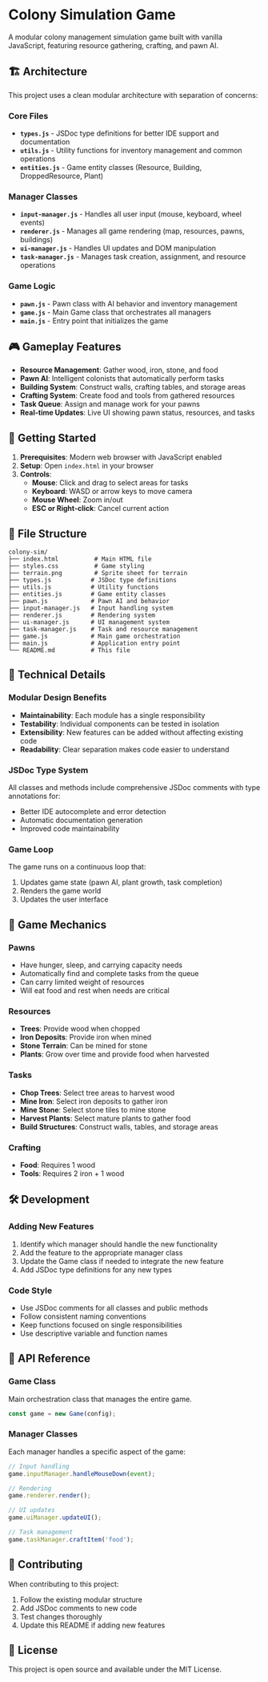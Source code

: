 # Colony Simulation Game

A modular colony management simulation game built with vanilla JavaScript, featuring resource gathering, crafting, and pawn AI.

## 🏗️ Architecture

This project uses a clean modular architecture with separation of concerns:

### Core Files
- **`types.js`** - JSDoc type definitions for better IDE support and documentation
- **`utils.js`** - Utility functions for inventory management and common operations
- **`entities.js`** - Game entity classes (Resource, Building, DroppedResource, Plant)

### Manager Classes
- **`input-manager.js`** - Handles all user input (mouse, keyboard, wheel events)
- **`renderer.js`** - Manages all game rendering (map, resources, pawns, buildings)
- **`ui-manager.js`** - Handles UI updates and DOM manipulation
- **`task-manager.js`** - Manages task creation, assignment, and resource operations

### Game Logic
- **`pawn.js`** - Pawn class with AI behavior and inventory management
- **`game.js`** - Main Game class that orchestrates all managers
- **`main.js`** - Entry point that initializes the game

## 🎮 Gameplay Features

- **Resource Management**: Gather wood, iron, stone, and food
- **Pawn AI**: Intelligent colonists that automatically perform tasks
- **Building System**: Construct walls, crafting tables, and storage areas
- **Crafting System**: Create food and tools from gathered resources
- **Task Queue**: Assign and manage work for your pawns
- **Real-time Updates**: Live UI showing pawn status, resources, and tasks

## 🚀 Getting Started

1. **Prerequisites**: Modern web browser with JavaScript enabled
2. **Setup**: Open `index.html` in your browser
3. **Controls**:
   - **Mouse**: Click and drag to select areas for tasks
   - **Keyboard**: WASD or arrow keys to move camera
   - **Mouse Wheel**: Zoom in/out
   - **ESC or Right-click**: Cancel current action

## 📁 File Structure

```
colony-sim/
├── index.html          # Main HTML file
├── styles.css          # Game styling
├── terrain.png         # Sprite sheet for terrain
├── types.js           # JSDoc type definitions
├── utils.js           # Utility functions
├── entities.js        # Game entity classes
├── pawn.js            # Pawn AI and behavior
├── input-manager.js   # Input handling system
├── renderer.js        # Rendering system
├── ui-manager.js      # UI management system
├── task-manager.js    # Task and resource management
├── game.js            # Main game orchestration
├── main.js            # Application entry point
└── README.md          # This file
```

## 🔧 Technical Details

### Modular Design Benefits
- **Maintainability**: Each module has a single responsibility
- **Testability**: Individual components can be tested in isolation
- **Extensibility**: New features can be added without affecting existing code
- **Readability**: Clear separation makes code easier to understand

### JSDoc Type System
All classes and methods include comprehensive JSDoc comments with type annotations for:
- Better IDE autocomplete and error detection
- Automatic documentation generation
- Improved code maintainability

### Game Loop
The game runs on a continuous loop that:
1. Updates game state (pawn AI, plant growth, task completion)
2. Renders the game world
3. Updates the user interface

## 🎯 Game Mechanics

### Pawns
- Have hunger, sleep, and carrying capacity needs
- Automatically find and complete tasks from the queue
- Can carry limited weight of resources
- Will eat food and rest when needs are critical

### Resources
- **Trees**: Provide wood when chopped
- **Iron Deposits**: Provide iron when mined
- **Stone Terrain**: Can be mined for stone
- **Plants**: Grow over time and provide food when harvested

### Tasks
- **Chop Trees**: Select tree areas to harvest wood
- **Mine Iron**: Select iron deposits to gather iron
- **Mine Stone**: Select stone tiles to mine stone
- **Harvest Plants**: Select mature plants to gather food
- **Build Structures**: Construct walls, tables, and storage areas

### Crafting
- **Food**: Requires 1 wood
- **Tools**: Requires 2 iron + 1 wood

## 🛠️ Development

### Adding New Features
1. Identify which manager should handle the new functionality
2. Add the feature to the appropriate manager class
3. Update the Game class if needed to integrate the new feature
4. Add JSDoc type definitions for any new types

### Code Style
- Use JSDoc comments for all classes and public methods
- Follow consistent naming conventions
- Keep functions focused on single responsibilities
- Use descriptive variable and function names

## 📝 API Reference

### Game Class
Main orchestration class that manages the entire game.

```javascript
const game = new Game(config);
```

### Manager Classes
Each manager handles a specific aspect of the game:

```javascript
// Input handling
game.inputManager.handleMouseDown(event);

// Rendering
game.renderer.render();

// UI updates
game.uiManager.updateUI();

// Task management
game.taskManager.craftItem('food');
```

## 🤝 Contributing

When contributing to this project:
1. Follow the existing modular structure
2. Add JSDoc comments to new code
3. Test changes thoroughly
4. Update this README if adding new features

## 📄 License

This project is open source and available under the MIT License.
